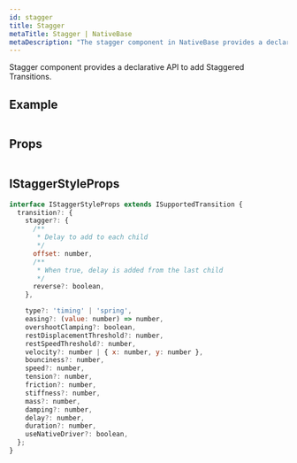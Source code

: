 ```yaml
---
id: stagger
title: Stagger
metaTitle: Stagger | NativeBase
metaDescription: "The stagger component in NativeBase provides a declarative API to add staggered transitions. Read this documentation to explore more about it with examples."
---
```


Stagger component provides a declarative API to add Staggered Transitions.

## Example

```ComponentSnackPlayer path=components,composites,Transitions,Stagger.tsx

```

## Props

```ComponentPropTable path=composites,Transitions,Stagger.tsx  showStylingProps=true

```

## IStaggerStyleProps

```js
interface IStaggerStyleProps extends ISupportedTransition {
  transition?: {
    stagger?: {
      /**
       * Delay to add to each child
       */
      offset: number,
      /**
       * When true, delay is added from the last child
       */
      reverse?: boolean,
    },

    type?: 'timing' | 'spring',
    easing?: (value: number) => number,
    overshootClamping?: boolean,
    restDisplacementThreshold?: number,
    restSpeedThreshold?: number,
    velocity?: number | { x: number, y: number },
    bounciness?: number,
    speed?: number,
    tension?: number,
    friction?: number,
    stiffness?: number,
    mass?: number,
    damping?: number,
    delay?: number,
    duration?: number,
    useNativeDriver?: boolean,
  };
}
```
